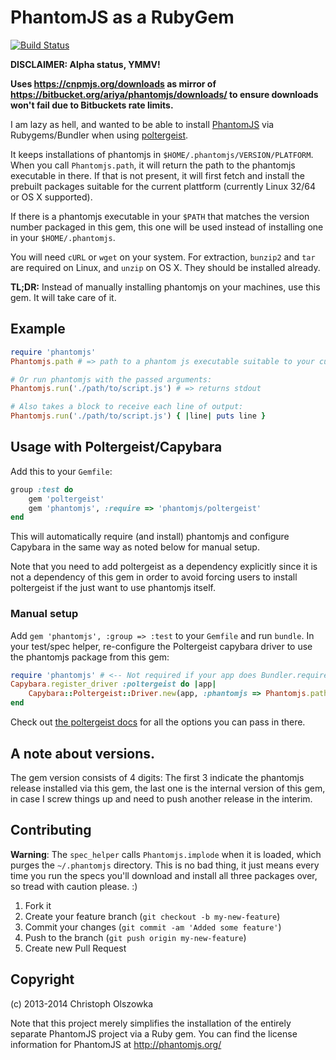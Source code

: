 # PhantomJS as a RubyGem

[![Build Status](https://travis-ci.org/colszowka/phantomjs-gem.png?branch=master)](https://travis-ci.org/colszowka/phantomjs-gem)

**DISCLAIMER: Alpha status, YMMV!**

**Uses https://cnpmjs.org/downloads as mirror of https://bitbucket.org/ariya/phantomjs/downloads/ to ensure downloads won't fail due to Bitbuckets rate limits.**

I am lazy as hell, and wanted to be able to install [PhantomJS](http://phantomjs.org) via Rubygems/Bundler when using [poltergeist](https://github.com/jonleighton/poltergeist).

It keeps installations of phantomjs in `$HOME/.phantomjs/VERSION/PLATFORM`. When you call `Phantomjs.path`, it will return the path to the phantomjs executable in there. If that is not present, it will first fetch and
install the prebuilt packages suitable for the current plattform (currently Linux 32/64 or OS X supported).

If there is a phantomjs executable in your `$PATH` that matches the version number packaged in this gem, this one will be used instead of installing one in your `$HOME/.phantomjs`.

You will need `cURL` or `wget` on your system. For extraction, `bunzip2` and `tar` are required on Linux, and `unzip` on OS X. They should be installed already.

**TL;DR:** Instead of manually installing phantomjs on your machines, use this gem. It will take care of it.

## Example

```ruby
require 'phantomjs'
Phantomjs.path # => path to a phantom js executable suitable to your current platform. Will install before return when not installed yet.

# Or run phantomjs with the passed arguments:
Phantomjs.run('./path/to/script.js') # => returns stdout

# Also takes a block to receive each line of output:
Phantomjs.run('./path/to/script.js') { |line| puts line }
```

## Usage with Poltergeist/Capybara

Add this to your `Gemfile`:

```ruby
group :test do
    gem 'poltergeist'
    gem 'phantomjs', :require => 'phantomjs/poltergeist'
end
```

This will automatically require (and install) phantomjs and configure Capybara in the same way as noted below for manual setup.

Note that you need to add poltergeist as a dependency explicitly since it is not a dependency of this gem in order to avoid forcing users to install poltergeist if the just want to use phantomjs itself.

### Manual setup

Add `gem 'phantomjs', :group => :test` to your `Gemfile` and run `bundle`. In your test/spec helper, re-configure the Poltergeist capybara driver to use the phantomjs package from this gem:

```ruby
require 'phantomjs' # <-- Not required if your app does Bundler.require automatically (e.g. when using Rails)
Capybara.register_driver :poltergeist do |app|
    Capybara::Poltergeist::Driver.new(app, :phantomjs => Phantomjs.path)
end
```

Check out [the poltergeist docs](https://www.ruby-toolbox.com/gems/phantomjs) for all the options you can pass in there.

## A note about versions.

The gem version consists of 4 digits: The first 3 indicate the phantomjs release installed via this gem, the last one is the internal version of this gem, in case I screw things up and need to push another release in the interim.

## Contributing

**Warning**: The `spec_helper` calls `Phantomjs.implode` when it is loaded, which purges the `~/.phantomjs` directory. This is no bad thing, it just means every time you run the specs you'll download and install all three packages over, so tread with caution please. :)

1. Fork it
2. Create your feature branch (`git checkout -b my-new-feature`)
3. Commit your changes (`git commit -am 'Added some feature'`)
4. Push to the branch (`git push origin my-new-feature`)
5. Create new Pull Request

## Copyright

(c) 2013-2014 Christoph Olszowka

Note that this project merely simplifies the installation of the entirely separate PhantomJS project
via a Ruby gem. You can find the license information for PhantomJS at http://phantomjs.org/

